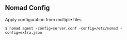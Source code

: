 ## Nomad Config 

Apply configuration from multiple files 

    $ nomad agent -config=server.conf -config=/etc/nomad -config=extra.json
